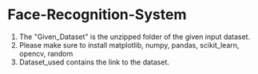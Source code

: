 # Face-Recognition-System


1) The "Given_Dataset" is the unzipped folder of the given input dataset.
2) Please make sure to install matplotlib, numpy, pandas, scikit_learn, opencv, random
3) Dataset_used contains the link to the dataset.
